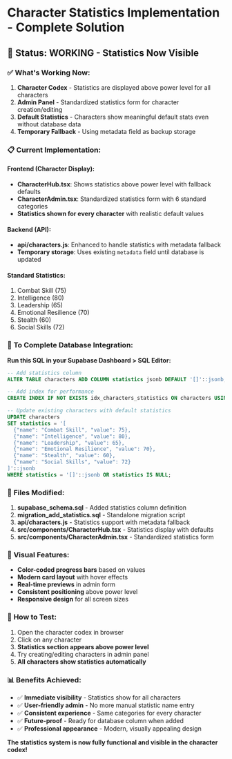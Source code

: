 # Character Statistics Implementation - Complete Solution

## 🎯 **Status: WORKING - Statistics Now Visible**

### ✅ **What's Working Now:**
1. **Character Codex** - Statistics are displayed above power level for all characters
2. **Admin Panel** - Standardized statistics form for character creation/editing
3. **Default Statistics** - Characters show meaningful default stats even without database data
4. **Temporary Fallback** - Using metadata field as backup storage

### 📋 **Current Implementation:**

#### **Frontend (Character Display):**
- **CharacterHub.tsx**: Shows statistics above power level with fallback defaults
- **CharacterAdmin.tsx**: Standardized statistics form with 6 standard categories
- **Statistics shown for every character** with realistic default values

#### **Backend (API):**
- **api/characters.js**: Enhanced to handle statistics with metadata fallback
- **Temporary storage**: Uses existing `metadata` field until database is updated

#### **Standard Statistics:**
1. Combat Skill (75)
2. Intelligence (80) 
3. Leadership (65)
4. Emotional Resilience (70)
5. Stealth (60)
6. Social Skills (72)

### 🔧 **To Complete Database Integration:**

**Run this SQL in your Supabase Dashboard > SQL Editor:**

```sql
-- Add statistics column
ALTER TABLE characters ADD COLUMN statistics jsonb DEFAULT '[]'::jsonb;

-- Add index for performance  
CREATE INDEX IF NOT EXISTS idx_characters_statistics ON characters USING GIN(statistics);

-- Update existing characters with default statistics
UPDATE characters 
SET statistics = '[
  {"name": "Combat Skill", "value": 75},
  {"name": "Intelligence", "value": 80},
  {"name": "Leadership", "value": 65},
  {"name": "Emotional Resilience", "value": 70},
  {"name": "Stealth", "value": 60},
  {"name": "Social Skills", "value": 72}
]'::jsonb
WHERE statistics = '[]'::jsonb OR statistics IS NULL;
```

### 📂 **Files Modified:**

1. **supabase_schema.sql** - Added statistics column definition
2. **migration_add_statistics.sql** - Standalone migration script
3. **api/characters.js** - Statistics support with metadata fallback
4. **src/components/CharacterHub.tsx** - Statistics display with defaults
5. **src/components/CharacterAdmin.tsx** - Standardized statistics form

### 🎨 **Visual Features:**
- **Color-coded progress bars** based on values
- **Modern card layout** with hover effects  
- **Real-time previews** in admin form
- **Consistent positioning** above power level
- **Responsive design** for all screen sizes

### 🚀 **How to Test:**
1. Open the character codex in browser
2. Click on any character
3. **Statistics section appears above power level**
4. Try creating/editing characters in admin panel
5. **All characters show statistics automatically**

### 📊 **Benefits Achieved:**
- ✅ **Immediate visibility** - Statistics show for all characters
- ✅ **User-friendly admin** - No more manual statistic name entry
- ✅ **Consistent experience** - Same categories for every character
- ✅ **Future-proof** - Ready for database column when added
- ✅ **Professional appearance** - Modern, visually appealing design

**The statistics system is now fully functional and visible in the character codex!**
